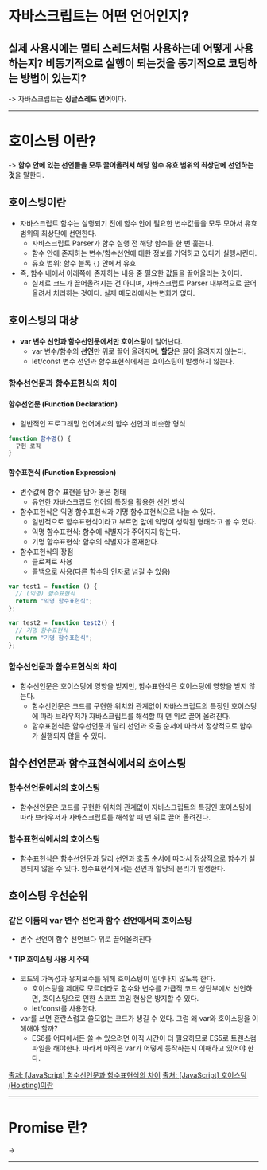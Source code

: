 # 자바스크립트는 어떤 언어인지?

## 실제 사용시에는 멀티 스레드처럼 사용하는데 어떻게 사용하는지? 비동기적으로 실행이 되는것을 동기적으로 코딩하는 방법이 있는지?

-> 자바스크립트는 <b>싱글스레드 언어</b>이다.

---

# 호이스팅 이란?

-> <b>함수 안에 있는 선언들을 모두 끌어올려서 해당 함수 유효 범위의 최상단에 선언하는 것</b>을 말한다.

## 호이스팅이란

- 자바스크립트 함수는 실행되기 전에 함수 안에 필요한 변수값들을 모두 모아서 유효 범위의 최상단에 선언한다.
  - 자바스크립트 Parser가 함수 실행 전 해당 함수를 한 번 훑는다.
  - 함수 안에 존재하는 변수/함수선언에 대한 정보를 기억하고 있다가 실행시킨다.
  - 유효 범위: 함수 블록 `{}` 안에서 유효
- 즉, 함수 내에서 아래쪽에 존재하는 내용 중 필요한 값들을 끌어올리는 것이다.
  - 실제로 코드가 끌어올려지는 건 아니며, 자바스크립트 Parser 내부적으로 끌어올려서 처리하는 것이다.
    실제 메모리에서는 변화가 없다.

## 호이스팅의 대상

- <b>var 변수 선언과 함수선언문에서만 호이스팅</b>이 일어난다.
  - var 변수/함수의 <b>선언</b>만 위로 끌어 올려지며, <b>할당</b>은 끌어 올려지지 않는다.
  - let/const 변수 선언과 함수표현식에서는 호이스팅이 발생하지 않는다.

### 함수선언문과 함수표현식의 차이

#### 함수선언문 (Function Declaration)

- 일반적인 프로그래밍 언어에서의 함수 선언과 비슷한 형식

```js
function 함수명() {
  구현 로직
}
```

#### 함수표현식 (Function Expression)

- 변수값에 함수 표현을 담아 놓은 형태
  - 유연한 자바스크립트 언어의 특징을 활용한 선언 방식
- 함수표현식은 익명 함수표현식과 기명 함수표현식으로 나눌 수 있다.
  - 일반적으로 함수표현식이라고 부르면 앞에 익명이 생략된 형태라고 볼 수 있다.
  - 익명 함수표현식: 함수에 식별자가 주어지지 않는다.
  - 기명 함수표현식: 함수의 식별자가 존재한다.
- 함수표현식의 장점
  - 클로져로 사용
  - 콜백으로 사용(다른 함수의 인자로 넘길 수 있음)

```js
var test1 = function () {
  // (익명) 함수표현식
  return "익명 함수표현식";
};

var test2 = function test2() {
  // 기명 함수표현식
  return "기명 함수표현식";
};
```

### 함수선언문과 함수표현식의 차이

- 함수선언문은 호이스팅에 영향을 받지만, 함수표현식은 호이스팅에 영향을 받지 않는다.
  - 함수선언문은 코드를 구현한 위치와 관계없이 자바스크립트의 특징인 호이스팅에 따라 브라우저가 자바스크립트를 해석할 때 맨 위로 끌어 올려진다.
  - 함수표현식은 함수선언문과 달리 선언과 호출 순서에 따라서 정상적으로 함수가 실행되지 않을 수 있다.

## 함수선언문과 함수표현식에서의 호이스팅

### 함수선언문에서의 호이스팅

- 함수선언문은 코드를 구현한 위치와 관계없이 자바스크립트의 특징인 호이스팅에 따라 브라우저가 자바스크립트를 해석할 때 맨 위로 끌어 올려진다.

### 함수표현식에서의 호이스팅

- 함수표현식은 함수선언문과 달리 선언과 호출 순서에 따라서 정상적으로 함수가 실행되지 않을 수 있다.
  함수표현식에서는 선언과 할당의 분리가 발생한다.

## 호이스팅 우선순위

### 같은 이름의 var 변수 선언과 함수 선언에서의 호이스팅

- 변수 선언이 함수 선언보다 위로 끌어올려진다

#### \* TIP 호이스팅 사용 시 주의

- 코드의 가독성과 유지보수를 위해 호이스팅이 일어나지 않도록 한다.
  - 호이스팅을 제대로 모르더라도 함수와 변수를 가급적 코드 상단부에서 선언하면, 호이스팅으로 인한 스코프 꼬임 현상은 방지할 수 있다.
  - let/const를 사용한다.
- var를 쓰면 혼란스럽고 쓸모없는 코드가 생길 수 있다. 그럼 왜 var와 호이스팅을 이해해야 할까?
  - ES6를 어디에서든 쓸 수 있으려면 아직 시간이 더 필요하므로 ES5로 트랜스컴파일을 해야한다.
    따라서 아직은 var가 어떻게 동작하는지 이해하고 있어야 한다.

[출처: [JavaScript] 함수선언문과 함수표현식의 차이](https://gmlwjd9405.github.io/2019/04/20/function-declaration-vs-function-expression.html)
[출처: [JavaScript] 호이스팅(Hoisting)이란](https://gmlwjd9405.github.io/2019/04/22/javascript-hoisting.html)

---

# Promise 란?

->

---
